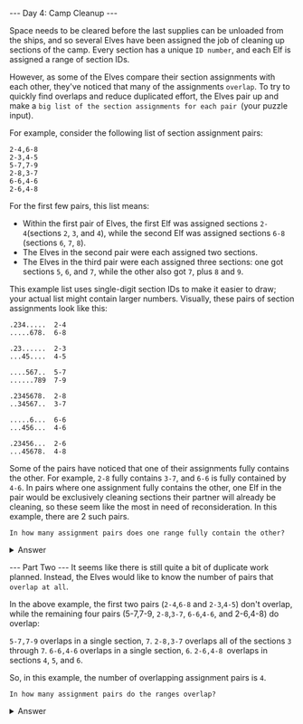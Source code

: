 --- Day 4: Camp Cleanup ---

Space needs to be cleared before the last supplies can be unloaded from the ships, and so several Elves have been assigned the job of cleaning up sections of the camp. Every section has a unique `ID number`, and each Elf is assigned a range of section IDs.

However, as some of the Elves compare their section assignments with each other, they've noticed that many of the assignments `overlap`. To try to quickly find overlaps and reduce duplicated effort, the Elves pair up and make a `big list of the section assignments for each pair `(your puzzle input).

For example, consider the following list of section assignment pairs:

```
2-4,6-8
2-3,4-5
5-7,7-9
2-8,3-7
6-6,4-6
2-6,4-8
```
For the first few pairs, this list means:

- Within the first pair of Elves, the first Elf was assigned sections `2-4`(sections `2`, `3`, and `4`), while the second Elf was assigned sections `6-8` (sections `6`, `7`, `8`).
- The Elves in the second pair were each assigned two sections.
- The Elves in the third pair were each assigned three sections: one got sections `5`, `6`, and `7`, while the other also got `7`, plus `8` and `9`.

This example list uses single-digit section IDs to make it easier to draw; your actual list might contain larger numbers. Visually, these pairs of section assignments look like this:

```
.234.....  2-4
.....678.  6-8

.23......  2-3
...45....  4-5

....567..  5-7
......789  7-9

.2345678.  2-8
..34567..  3-7

.....6...  6-6
...456...  4-6

.23456...  2-6
...45678.  4-8
```

Some of the pairs have noticed that one of their assignments fully contains the other. For example, `2-8` fully contains `3-7`, and `6-6` is fully contained by `4-6`. In pairs where one assignment fully contains the other, one Elf in the pair would be exclusively cleaning sections their partner will already be cleaning, so these seem like the most in need of reconsideration. In this example, there are 2 such pairs.

`In how many assignment pairs does one range fully contain the other?`

<details><summary>Answer</summary>
Your puzzle answer was 556.
</details>

--- Part Two ---
It seems like there is still quite a bit of duplicate work planned. Instead, the Elves would like to know the number of pairs that `overlap at all`.

In the above example, the first two pairs (`2-4`,`6-8` and `2-3`,`4-5`) don't overlap, while the remaining four pairs (5-7,7-9, `2-8`,`3-7`, `6-6`,`4-6`, and 2-6,4-8) do overlap:

`5-7,7-9` overlaps in a single section, `7`.
`2-8,3-7` overlaps all of the sections `3` through `7`.
`6-6,4-6` overlaps in a single section, `6`.
`2-6,4-8 `overlaps in sections `4`, `5`, and `6`.

So, in this example, the number of overlapping assignment pairs is `4`.

`In how many assignment pairs do the ranges overlap?`

<details><summary>Answer</summary>
Your puzzle answer was 876.
</details>
